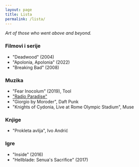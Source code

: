 ```yaml
---
layout: page
title: Lista
permalink: /lista/
---
```


*Art of those who went above and beyond.*

### Filmovi i serije

- "Deadwood" (2004)
- "Apolonia, Apolonia" (2022)
- "Breaking Bad" (2008)

### Muzika

- "Fear Inocolum" (2019), Tool
- ["Radio Paradise"](https://radioparadise.com)
- "Giorgio by Moroder", Daft Punk
- "Knights of Cydonia, Live at Rome Olympic Stadium", Muse

### Knjige

- "Prokleta avlija", Ivo Andrić

### Igre

- "Inside" (2016)
- "Hellblade: Senua's Sacrifice" (2017)
